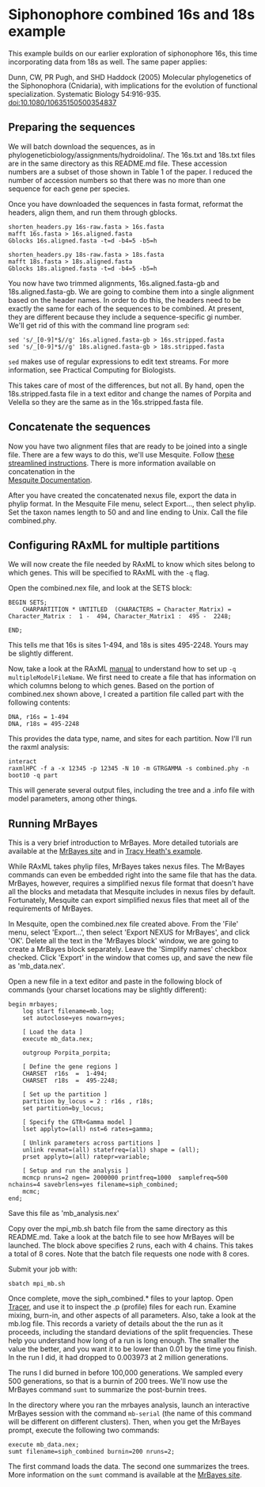 # Siphonophore combined 16s and 18s example

This example builds on our earlier exploration of siphonophore 16s, this time 
incorporating data from 18s as well. The same paper applies:

Dunn, CW, PR Pugh, and SHD Haddock (2005) Molecular phylogenetics of the 
Siphonophora (Cnidaria), with implications for the evolution of functional 
specialization. Systematic Biology 54:916-935.
[doi:10.1080/10635150500354837](http://dx.doi.org/10.1080/10635150500354837)


## Preparing the sequences

We will batch download the sequences, as in 
phylogeneticbiology/assignments/hydroidolina/. The 16s.txt and 18s.txt files 
are in the same directory as this README.md file. These accession numbers are a 
subset of those shown in Table 1 of the paper. I reduced the number of accession 
numbers so that there was no more than one sequence for each gene per species.

Once you have downloaded the sequences in fasta format, reformat the headers, 
align them, and run them through gblocks.

	shorten_headers.py 16s-raw.fasta > 16s.fasta
	mafft 16s.fasta > 16s.aligned.fasta
	Gblocks 16s.aligned.fasta -t=d -b4=5 -b5=h
	
	shorten_headers.py 18s-raw.fasta > 18s.fasta
	mafft 18s.fasta > 18s.aligned.fasta
	Gblocks 18s.aligned.fasta -t=d -b4=5 -b5=h
	
You now have two trimmed alignments, 16s.aligned.fasta-gb and 
18s.aligned.fasta-gb. We are going to combine them into a single alignment 
based on the header names. In order to do this, the headers need to be 
exactly the same for each of the sequences to be combined. At present, they are 
different because they include a sequence-specific gi number. We'll get rid of 
this with the command line program `sed`:

	sed 's/_[0-9]*$//g' 16s.aligned.fasta-gb > 16s.stripped.fasta
	sed 's/_[0-9]*$//g' 18s.aligned.fasta-gb > 18s.stripped.fasta
	
`sed` makes use of regular expressions to edit text streams. For more 
information, see Practical Computing for Biologists.

This takes care of most of the differences, but not all. By hand, open the 
18s.stripped.fasta file in a text editor and change the names of Porpita and 
Velella so they are the same as in the 16s.stripped.fasta file.


## Concatenate the sequences

Now you have two alignment files that are ready to be joined into a single file. 
There are a few ways to do this, we'll use Mesquite. Follow 
[these streamlined instructions](http://ib.berkeley.edu/courses/ib200a/ib200a_sp2008/ConcatenatingDataSets.pdf).
There is more information available on concatenation in the  
[Mesquite Documentation](http://mesquiteproject.org/mesquite_folder/docs/mesquite/molecular/molecular.html#concatMatrices).

After you have created the concatenated nexus file, export the data in phylip 
format. In the Mesquite File menu, select Export..., then select phylip. Set the 
taxon names length to 50 and and line ending to Unix. Call the file 
combined.phy.


## Configuring RAxML for multiple partitions

We will now create the file needed by RAxML to know which sites belong to which 
genes. This will be specified to RAxML with the `-q` flag.

Open the combined.nex file, and look at the SETS block:

	BEGIN SETS;
		CHARPARTITION * UNTITLED  (CHARACTERS = Character_Matrix) =  Character_Matrix :  1 -  494, Character_Matrix1 :  495 -  2248;
	
	END;
	
This tells me that 16s is sites 1-494, and 18s is sites 495-2248. Yours may be 
slightly different.

Now, take a look at the RAxML [manual](http://sco.h-its.org/exelixis/oldPage/RAxML-Manual.7.0.4.pdf) 
to understand how to set up `-q multipleModelFileName`. We first need to create 
a file that has information on which columns belong to which genes. Based on 
the portion of combined.nex shown above, I created a partition file called part 
with the following contents:

	DNA, r16s = 1-494
	DNA, r18s = 495-2248
	
This provides the data type, name, and sites for each partition. Now I'll run 
the raxml analysis:

	interact
	raxmlHPC -f a -x 12345 -p 12345 -N 10 -m GTRGAMMA -s combined.phy -n boot10 -q part
	
This will generate several output files, including the tree and a .info file 
with model parameters, among other things.


## Running MrBayes

This is a very brief introduction to MrBayes. More detailed tutorials are 
available at the [MrBayes site](http://mrbayes.sourceforge.net/wiki/index.php/Tutorial_3.2) 
and in [Tracy Heath's example](https://molevol.mbl.edu/wiki/index.php/MrBayes).

While RAxML takes phylip files, MrBayes takes nexus files. The MrBayes commands 
can even be embedded right into the same file that has the data. MrBayes, 
however, requires a simplified nexus file format that doesn't have all the 
blocks and metadata that Mesquite includes in nexus files by default. 
Fortunately, Mesquite can export simplified nexus files that meet all of the 
requirements of MrBayes.

In Mesquite, open the combined.nex file created above. From the 'File' menu, 
select 'Export...', then select 'Export NEXUS for MrBayes', and click 'OK'. 
Delete all the text in the 'MrBayes block' window, we are going to create a 
MrBayes block separately. Leave the 'Simplify names' checkbox checked. 
Click 'Export' in the window that comes up, and save the new file as 
'mb_data.nex'. 

Open a new file in a text editor and paste in the following block of commands 
(your charset locations may be slightly different):


	begin mrbayes;
		log start filename=mb.log;
		set autoclose=yes nowarn=yes;
	
		[ Load the data ]
		execute mb_data.nex;
		
		outgroup Porpita_porpita;
	
		[ Define the gene regions ]
		CHARSET  r16s  =  1-494;
		CHARSET  r18s  =  495-2248;
		
		[ Set up the partition ]
		partition by_locus = 2 : r16s , r18s; 
		set partition=by_locus;
		
		[ Specify the GTR+Gamma model ]
		lset applyto=(all) nst=6 rates=gamma;
		
		[ Unlink parameters across partitions ]
		unlink revmat=(all) statefreq=(all) shape = (all);
		prset applyto=(all) ratepr=variable;
		
		[ Setup and run the analysis ]
		mcmcp nruns=2 ngen= 2000000 printfreq=1000  samplefreq=500 nchains=4 savebrlens=yes filename=siph_combined;	
		mcmc;
	end;

Save this file as 'mb_analysis.nex'

Copy over the mpi_mb.sh batch file from the same directory as 
this README.md. Take a look at the batch file to see how MrBayes will be 
launched. The block above specifies 2 runs, each with 4 chains. This takes a 
total of 8 cores. Note that the batch file requests one node with 8 cores. 

Submit your job with:

	sbatch mpi_mb.sh
	
Once complete, move the siph_combined.* files to your laptop. Open 
[Tracer](http://tree.bio.ed.ac.uk/software/tracer/), and use it to inspect the 
.p (profile) files for each run. Examine mixing, burn-in, and other aspects of 
all parameters. Also, take a look at the mb.log file. This records a variety of 
details about the the run as it proceeds, including the standard deviations of 
the split frequencies. These 
help you understand how long of a run is long enough. The smaller the value the 
better, and you want it to be lower than 0.01 by the time you finish. In the 
run I did, it had dropped to 0.003973 at 2 million generations.

The runs I did burned in before 100,000 generations. We sampled every 500 
generations, so that is a burnin of 200 trees. We'll now use the MrBayes 
command `sumt` to summarize the post-burnin trees.

In the directory where you ran the mrbayes analysis, launch an interactive 
MrBayes session with the command `mb-serial` (the name of this command will be 
different on different clusters). Then, when you get the MrBayes prompt, 
execute the following two commands:

	execute mb_data.nex;
	sumt filename=siph_combined burnin=200 nruns=2;
	
The first command loads the data. The second one summarizes the trees. More 
information on the `sumt` command is available at the 
[MrBayes site](http://mrbayes.sourceforge.net/Help/sumt.html).


